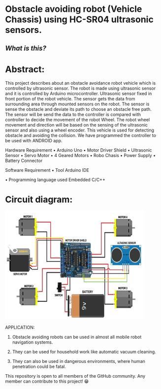 # Obstacle avoiding robot (Vehicle Chassis) using HC-SR04 ultrasonic sensors.

## *What is this?*

# Abstract: 
This project describes about an obstacle avoidance robot vehicle which is controlled by ultrasonic sensor. The robot is made using ultrasonic sensor and it is controlled by Arduino microcontroller. Ultrasonic sensor fixed in front portion of the robot vehicle. The sensor gets the data from surrounding area through mounted sensors on the robot. The sensor is sense the obstacle and deviate its path to choose an obstacle free path. The sensor will be send the data to the controller is compared with controller to decide the movement of the robot Wheel. The robot wheel movement and direction will be based on the sensing of the ultrasonic sensor and also using a wheel encoder. This vehicle is used for detecting obstacle and avoiding the collision. We have programmed the controller to be used with ANDROID app.

Hardware Requirement
•	Arduino Uno
•	Motor Driver Shield
•	Ultrasonic Sensor
•	Servo Motor 
•	4 Geared Motors
•	Robo Chasis
•	Power Supply
•	Battery Connector

Software Requirement
•	Tool
Arduino IDE

•	Programming language used
Embedded C/C++

# Circuit diagram:

![circuit-diagram](diagrams/ckt_diagram.jpg)


APPLICATION:

1. Obstacle avoiding robots can be used in almost all mobile robot navigation systems. 

2. They can be used for household work like automatic vacuum cleaning. 

3. They can also be used in dangerous environments, where human penetration could be fatal. 

This repository is open to all members of the GitHub community. Any member can contribute to this project! 😁
